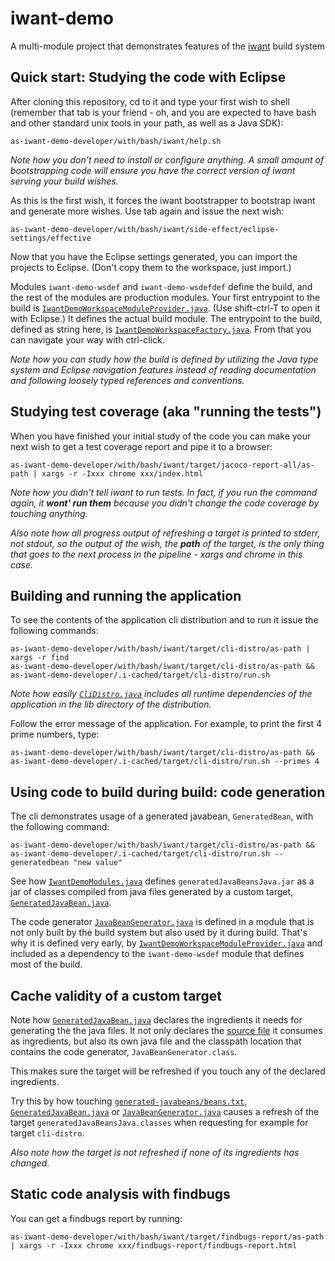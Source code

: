 # iwant-demo
A multi-module project that demonstrates features of the [iwant](http://iwant.sourceforge.net) build system

## Quick start: Studying the code with Eclipse

After cloning this repository, cd to it and type your first wish to shell (remember that tab is your friend - oh, and you are expected to have bash and other standard unix tools in your path, as well as a Java SDK):

    as-iwant-demo-developer/with/bash/iwant/help.sh

_Note how you don't need to install or configure anything. A small amount of bootstrapping code will ensure you have the correct version of iwant serving your build wishes._

As this is the first wish, it forces the iwant bootstrapper to bootstrap iwant and generate more wishes. Use tab again and issue the next wish:

    as-iwant-demo-developer/with/bash/iwant/side-effect/eclipse-settings/effective

Now that you have the Eclipse settings generated, you can import the projects to Eclipse. (Don't copy them to the workspace, just import.)

Modules `iwant-demo-wsdef` and `iwant-demo-wsdefdef` define the build, and the rest of the modules are production modules. Your first entrypoint to the build is [`IwantDemoWorkspaceModuleProvider.java`](https://github.com/wipu/iwant-demo/blob/master/as-iwant-demo-developer/i-have/wsdefdef/src/main/java/org/oikarinen/iwantdemo/wsdefdef/IwantDemoWorkspaceModuleProvider.java). (Use shift-ctrl-T to open it with Eclipse.) It defines the actual build module. The entrypoint to the build, defined as string here, is [`IwantDemoWorkspaceFactory.java`](https://github.com/wipu/iwant-demo/blob/master/as-iwant-demo-developer/i-have/wsdef/src/main/java/org/oikarinen/iwantdemo/wsdef/IwantDemoWorkspaceFactory.java). From that you can navigate your way with ctrl-click.

_Note how you can study how the build is defined by utilizing the Java type system and Eclipse navigation features instead of reading documentation and following loosely typed references and conventions._

## Studying test coverage (aka "running the tests")

When you have finished your initial study of the code you can make your next wish to get a test coverage report and pipe it to a browser:

    as-iwant-demo-developer/with/bash/iwant/target/jacoco-report-all/as-path | xargs -r -Ixxx chrome xxx/index.html

_Note how you didn't tell iwant to run tests. In fact, if you run the command again, it __wont' run them__ because you didn't change the code coverage by touching anything._

_Also note how all progress output of refreshing a target is printed to stderr, not stdout, so the output of the wish, the __path__ of the target, is the only thing that goes to the next process in the pipeline - xargs and chrome in this case._

## Building and running the application

To see the contents of the application cli distribution and to run it issue the following commands:

    as-iwant-demo-developer/with/bash/iwant/target/cli-distro/as-path | xargs -r find
    as-iwant-demo-developer/with/bash/iwant/target/cli-distro/as-path && as-iwant-demo-developer/.i-cached/target/cli-distro/run.sh

_Note how easily [`CliDistro.java`](https://github.com/wipu/iwant-demo/blob/master/as-iwant-demo-developer/i-have/wsdef/src/main/java/org/oikarinen/iwantdemo/wsdef/CliDistro.java) includes all runtime dependencies of the application in the lib directory of the distribution._

Follow the error message of the application. For example, to print the first 4 prime numbers, type:

    as-iwant-demo-developer/with/bash/iwant/target/cli-distro/as-path && as-iwant-demo-developer/.i-cached/target/cli-distro/run.sh --primes 4

## Using code to build during build: code generation

The cli demonstrates usage of a generated javabean, `GeneratedBean`,  with the following command:

    as-iwant-demo-developer/with/bash/iwant/target/cli-distro/as-path && as-iwant-demo-developer/.i-cached/target/cli-distro/run.sh --generatedbean "new value"

See how [`IwantDemoModules.java`](https://github.com/wipu/iwant-demo/blob/master/as-iwant-demo-developer/i-have/wsdef/src/main/java/org/oikarinen/iwantdemo/wsdef/IwantDemoModules.java) defines `generatedJavaBeansJava.jar` as a jar of classes compiled from java files generated by a custom target, [`GeneratedJavaBean.java`](https://github.com/wipu/iwant-demo/blob/master/as-iwant-demo-developer/i-have/wsdef/src/main/java/org/oikarinen/iwantdemo/wsdef/GeneratedJavaBean.java).

The code generator [`JavaBeanGenerator.java`](https://github.com/wipu/iwant-demo/blob/master/iwant-demo-javabean-generator/src/main/java/org/oikarinen/iwantdemo/javabeangenerator/JavaBeanGenerator.java) is defined in a module that is not only built by the build system but also used by it during build. That's why it is defined very early, by [`IwantDemoWorkspaceModuleProvider.java`](https://github.com/wipu/iwant-demo/blob/master/as-iwant-demo-developer/i-have/wsdefdef/src/main/java/org/oikarinen/iwantdemo/wsdefdef/IwantDemoWorkspaceModuleProvider.java) and included as a dependency to the `iwant-demo-wsdef` module that defines most of the build.

## Cache validity of a custom target

Note how [`GeneratedJavaBean.java`](https://github.com/wipu/iwant-demo/blob/master/as-iwant-demo-developer/i-have/wsdef/src/main/java/org/oikarinen/iwantdemo/wsdef/GeneratedJavaBean.java) declares the ingredients it needs for generating the the java files. It not only declares the [source file](https://github.com/wipu/iwant-demo/blob/master/generated-javabeans/beans.txt) it consumes as ingredients, but also its own java file and the classpath location that contains the code generator, `JavaBeanGenerator.class`.

This makes sure the target will be refreshed if you touch any of the declared ingredients.

Try this by how touching [`generated-javabeans/beans.txt`](https://github.com/wipu/iwant-demo/blob/master/generated-javabeans/beans.txt), [`GeneratedJavaBean.java`](https://github.com/wipu/iwant-demo/blob/master/as-iwant-demo-developer/i-have/wsdef/src/main/java/org/oikarinen/iwantdemo/wsdef/GeneratedJavaBean.java) or [`JavaBeanGenerator.java`](https://github.com/wipu/iwant-demo/blob/master/iwant-demo-javabean-generator/src/main/java/org/oikarinen/iwantdemo/javabeangenerator/JavaBeanGenerator.java) causes a refresh of the target `generatedJavaBeansJava.classes` when requesting for example for target `cli-distro`.

_Also note how the target is *not* refreshed if none of its ingredients has changed._

## Static code analysis with findbugs

You can get a findbugs report by running:

    as-iwant-demo-developer/with/bash/iwant/target/findbugs-report/as-path | xargs -r -Ixxx chrome xxx/findbugs-report/findbugs-report.html

